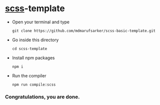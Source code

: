 # [scss](https://sass-lang.com/documentation)-template

- Open your terminal and type 
    
      git clone https://github.com/mdmarufsarker/scss-basic-template.git
  
- Go inside this directory
    
      cd scss-template
    
- Install npm packages

      npm i
    
- Run the compiler

      npm run compile:scss
    
### Congratulations, you are done. 

